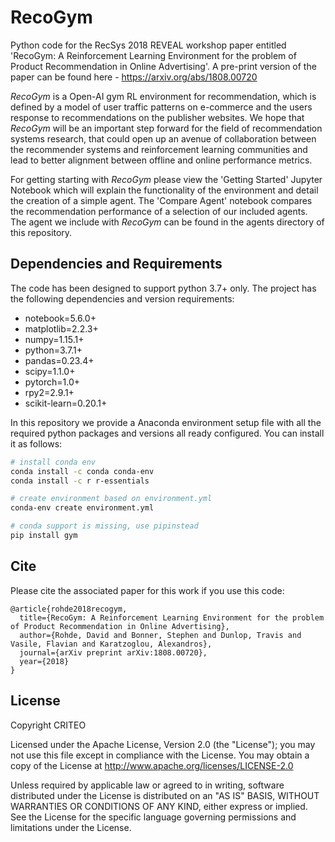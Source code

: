 # RecoGym

Python code for the RecSys 2018 REVEAL workshop paper entitled 'RecoGym: A Reinforcement Learning Environment for the problem of Product Recommendation in Online Advertising'. A pre-print version of the paper can be found here - https://arxiv.org/abs/1808.00720

_RecoGym_ is a Open-AI gym RL environment for recommendation, which is defined by a model of user traffic patterns on e-commerce and the users response to recommendations on the publisher websites. We hope that _RecoGym_ will be an important step forward for the field of recommendation systems research, that could open up an avenue of collaboration between the recommender systems and reinforcement learning communities and lead to better alignment between offline and online performance metrics.

For getting starting with _RecoGym_ please view the 'Getting Started' Jupyter Notebook which will explain the functionality of the environment and detail the creation of a simple agent. The 'Compare Agent' notebook compares the recommendation performance of a selection of our included agents. The agent we include with _RecoGym_ can be found in the agents directory of this repository. 

## Dependencies and Requirements
The code has been designed to support python 3.7+ only. The project has the following dependencies and version requirements:

- notebook=5.6.0+
- matplotlib=2.2.3+
- numpy=1.15.1+
- python=3.7.1+
- pandas=0.23.4+
- scipy=1.1.0+
- pytorch=1.0+
- rpy2=2.9.1+
- scikit-learn=0.20.1+

In this repository we provide a Anaconda environment setup file with all the required python packages and versions all ready configured. You can install it as follows:

```bash
# install conda env
conda install -c conda conda-env
conda install -c r r-essentials

# create environment based on environment.yml
conda-env create environment.yml

# conda support is missing, use pipinstead
pip install gym
```

## Cite

Please cite the associated paper for this work if you use this code:

```
@article{rohde2018recogym,
  title={RecoGym: A Reinforcement Learning Environment for the problem of Product Recommendation in Online Advertising},
  author={Rohde, David and Bonner, Stephen and Dunlop, Travis and Vasile, Flavian and Karatzoglou, Alexandros},
  journal={arXiv preprint arXiv:1808.00720},
  year={2018}
}
```

## License

Copyright CRITEO

Licensed under the Apache License, Version 2.0 (the "License"); you may not use this file except in compliance with the License. You may obtain a copy of the License at http://www.apache.org/licenses/LICENSE-2.0

Unless required by applicable law or agreed to in writing, software distributed under the License is distributed on an "AS IS" BASIS, WITHOUT WARRANTIES OR CONDITIONS OF ANY KIND, either express or implied.
See the License for the specific language governing permissions and limitations under the License.
